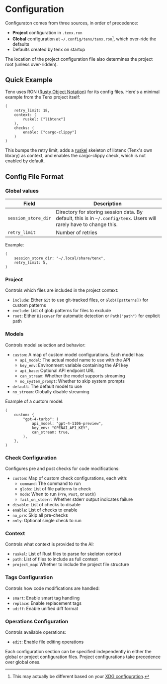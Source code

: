 # Configuration

Configuraton comes from three sources, in order of precedence:

- **Project** configuration in `.tenx.ron`
- **Global** configuration at `~/.config/tenx/tenx.ron`[^xdg], which over-ride the defaults
- Defaults created by tenx on startup

The location of the project configuration file also determines the project root
(unless over-ridden).

## Quick Example

Tenx uses RON ([Rusty Object Notation](https://github.com/ron-rs/ron)) for its
config files. Here's a minimal example from the Tenx project itself:

```ron
(
    retry_limit: 18,
    context: (
        ruskel: ["libtenx"]
    ),
    checks: (
        enable: ["cargo-clippy"]
    )
)
```

This bumps the retry limit, adds a [ruskel](https://github.com/cortesi/ruskel)
skeleton of libtenx (Tenx's own library) as context, and enables the
cargo-clippy check, which is not enabled by default.

## Config File Format

### Global values

<table>
<thead>
    <th>Field</th>
    <th>Description</th>
</thead>
<tr>
    <td><code>session_store_dir</code></td>
    <td>
        Directory for storing session data. By default, this is in
        <code>~/.config/tenx</code>. Users will rarely have to change this.
    </td>
</tr>
<tr>
    <td><code>retry_limit</code></td>
    <td>Number of retries</td>
</tr>
</table>

Example:
```ron
(
    session_store_dir: "~/.local/share/tenx",
    retry_limit: 5,
)
```


### Project 

Controls which files are included in the project context:

- `include`: Either `Git` to use git-tracked files, or `Glob([patterns])` for custom patterns
- `exclude`: List of glob patterns for files to exclude
- `root`: Either `Discover` for automatic detection or `Path("path")` for explicit path


### Models 

Controls model selection and behavior:

- `custom`: A map of custom model configurations. Each model has:
  - `api_model`: The actual model name to use with the API
  - `key_env`: Environment variable containing the API key
  - `api_base`: Optional API endpoint URL
  - `can_stream`: Whether the model supports streaming
  - `no_system_prompt`: Whether to skip system prompts
- `default`: The default model to use
- `no_stream`: Globally disable streaming

Example of a custom model:
```ron
(
    custom: {
        "gpt-4-turbo": (
            api_model: "gpt-4-1106-preview",
            key_env: "OPENAI_API_KEY",
            can_stream: true,
        ),
    },
)
```

### Check Configuration

Configures pre and post checks for code modifications:

- `custom`: Map of custom check configurations, each with:
  - `command`: The command to run
  - `globs`: List of file patterns to check
  - `mode`: When to run (`Pre`, `Post`, or `Both`)
  - `fail_on_stderr`: Whether stderr output indicates failure
- `disable`: List of checks to disable
- `enable`: List of checks to enable
- `no_pre`: Skip all pre-checks
- `only`: Optional single check to run

### Context 

Controls what context is provided to the AI:

- `ruskel`: List of Rust files to parse for skeleton context
- `path`: List of files to include as full context
- `project_map`: Whether to include the project file structure

### Tags Configuration

Controls how code modifications are handled:

- `smart`: Enable smart tag handling
- `replace`: Enable replacement tags
- `udiff`: Enable unified diff format

### Operations Configuration

Controls available operations:

- `edit`: Enable file editing operations

Each configuration section can be specified independently in either the global
or project configuration files. Project configurations take precedence over
global ones.


[^xdg]: This may actually be different based on your [XDG
    configuration](https://specifications.freedesktop.org/basedir-spec/latest/). 
